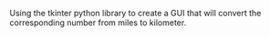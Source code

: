 Using the tkinter python library to create a GUI that will convert the corresponding number from miles to kilometer.